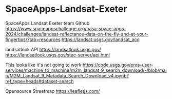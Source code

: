 # SpaceApps-Landsat-Exeter

SpaceApps Landsat Exeter team Github
https://www.spaceappschallenge.org/nasa-space-apps-2024/challenges/landsat-reflectance-data-on-the-fly-and-at-your-fingertips/?tab=resources
https://landsat.usgs.gov/landsat_acq

landsatlook API
https://landsatlook.usgs.gov/
https://landsatlook.usgs.gov/stac-server/api.html


This looks like it's not going to work
https://code.usgs.gov/eros-user-services/machine_to_machine/m2m_landsat_9_search_download/-/blob/main/M2M_Landsat_9_Metadata_Search_Download_v4.ipynb?ref_type=heads#dataset-search

Opensource Streetmap
https://leafletjs.com/
